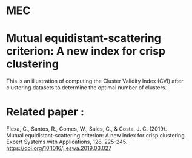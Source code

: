 # MEC
Mutual equidistant-scattering criterion: A new index for crisp clustering
=============
This is an illustration of computing the Cluster Validity Index (CVI) after clustering datasets to determine the optimal number of clusters.

Related paper :
=============
Flexa, C., Santos, R., Gomes, W., Sales, C., & Costa, J. C. (2019). \
Mutual equidistant-scattering criterion: A new index for crisp clustering. \
Expert Systems with Applications, 128, 225-245. \
https://doi.org/10.1016/j.eswa.2019.03.027
